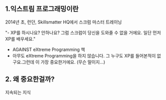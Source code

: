 ## 1.익스트림 프로그래밍이란

2014년 초, 런던, Skillsmatter HQ에서 스크럼 마스터 트레이닝 

"- XP를 하시나요? 안하나요? 그럼 스크럼이 당신을 도와줄 수 없을 거에요. 일단 먼저 XP를 배우세요."
- AGAINST eXtreme Programming 책
- 아무도 eXtreme Programming을 하지 않습니다. 그 누구도 XP를 들어본적이 없구요.그런데 이 가장 중요한거에요.
(무슨 말이지...)


## 2. 왜 중요한걸까?
지속되는 지식


